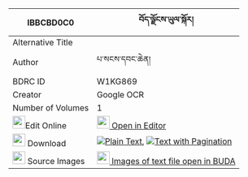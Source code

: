 |IBBCBD0C0|བོད་ལྗོངས་ཡུལ་སྐོར། 
| --- | --- 
|Alternative Title |
|Author| པ་སངས་དབང་ཆེན།
|BDRC ID | W1KG869
|Creator | Google OCR
|Number of Volumes| 1
|<img width="25" src="https://img.icons8.com/color/25/000000/edit-property.png">Edit Online| [<img width="25" src="https://avatars.githubusercontent.com/u/45091458?s=200&v=4"> Open in Editor](http://editor.openpecha.org/IBBCBD0C0)
|<img width="25" src="https://img.icons8.com/fluent/48/000000/download-2.png"/>  Download | [![](https://img.icons8.com/color/20/000000/txt.png)Plain Text](https://github.com/Openpecha/IBBCBD0C0/releases/download/v2/bojong_yulkor_plain_IBBCBD0C0.zip), [![](https://img.icons8.com/color/20/000000/txt.png)Text with Pagination](https://github.com/Openpecha/IBBCBD0C0/releases/download/v2/bojong_yulkor_pages_IBBCBD0C0.zip)
|<img width="25" src="https://img.icons8.com/plasticine/100/000000/pictures-folder.png"/>  Source Images | [<img width="25" src="https://library.bdrc.io/icons/BUDA-small.svg"> Images of text file open in BUDA](https://library.bdrc.io/show/bdr:W1KG869)